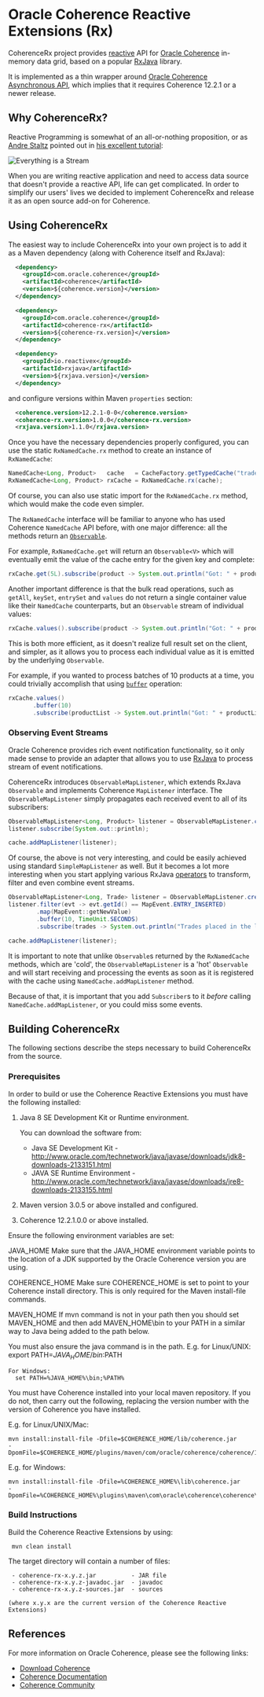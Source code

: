 # Oracle Coherence Reactive Extensions (Rx)

CoherenceRx project provides [reactive](http://reactivex.io/) API for [Oracle
Coherence](https://www.oracle.com/middleware/coherence/index.html) in-memory data grid,
based on a popular [RxJava](https://github.com/ReactiveX/RxJava) library.

It is implemented as a thin wrapper around [Oracle Coherence Asynchronous API](https://www.youtube.com/watch?v=xuUqV9ayBoU&index=4&list=PLxqhEJ4CA3JtazSZ0CI9JyriEjyHkb-9R),
which implies that it requires Coherence 12.2.1 or a newer release.  

## Why CoherenceRx?

Reactive Programming is somewhat of an all-or-nothing proposition, or as [Andre Staltz](http://andre.staltz.com/)
pointed out in [his excellent tutorial](https://gist.github.com/staltz/868e7e9bc2a7b8c1f754):

![Everything is a Stream](https://gist.githubusercontent.com/staltz/868e7e9bc2a7b8c1f754/raw/35cc1edb69b7175fd1308800a244410890bc9b5f/zmantra.jpg)

When you are writing reactive application and need to access data source that doesn't provide
a reactive API, life can get complicated. In order to simplify our users' lives we decided
to implement CoherenceRx and release it as an open source add-on for Coherence.

## Using CoherenceRx

The easiest way to include CoherenceRx into your own project is to add it as a Maven dependency
(along with Coherence itself and RxJava):

```xml
  <dependency>
    <groupId>com.oracle.coherence</groupId>
    <artifactId>coherence</artifactId>
    <version>${coherence.version}</version>
  </dependency>

  <dependency>
    <groupId>com.oracle.coherence</groupId>
    <artifactId>coherence-rx</artifactId>
    <version>${coherence-rx.version}</version>
  </dependency>

  <dependency>
    <groupId>io.reactivex</groupId>
    <artifactId>rxjava</artifactId>
    <version>${rxjava.version}</version>
  </dependency>
```

and configure versions within Maven `properties` section:

```xml
  <coherence.version>12.2.1-0-0</coherence.version>
  <coherence-rx.version>1.0.0</coherence-rx.version>
  <rxjava.version>1.1.0</rxjava.version>
```

Once you have the necessary dependencies properly configured, you can use the static
`RxNamedCache.rx` method to create an instance of `RxNamedCache`:

```java
NamedCache<Long, Product>   cache   = CacheFactory.getTypedCache("trades", withTypes(Long.class, Product.class));
RxNamedCache<Long, Product> rxCache = RxNamedCache.rx(cache);
```

Of course, you can also use static import for the `RxNamedCache.rx` method, which
would make the code even simpler.

The `RxNamedCache` interface will be familiar to anyone who has used Coherence
`NamedCache` API before, with one major difference: all the methods return an
[`Observable`](http://reactivex.io/documentation/observable.html).

For example, `RxNamedCache.get` will return an `Observable<V>` which will eventually
emit the value of the cache entry for the given key and complete:

```java
rxCache.get(5L).subscribe(product -> System.out.println("Got: " + product));
```

Another important difference is that the bulk read operations, such as `getAll`,
`keySet`, `entrySet` and `values` do not return a single container value like
their `NamedCache` counterparts, but an `Observable` stream of individual values:

```java
rxCache.values().subscribe(product -> System.out.println("Got: " + product));
```

This is both more efficient, as it doesn't realize full result set on the client,
and simpler, as it allows you to process each individual value as it is emitted
by the underlying `Observable`.

For example, if you wanted to process batches of 10 products at a time, you could
trivially accomplish that using [`buffer`](http://reactivex.io/documentation/operators/buffer.html)
operation:

```java
rxCache.values()
       .buffer(10)
       .subscribe(productList -> System.out.println("Got: " + productList));
```

### Observing Event Streams

Oracle Coherence provides rich event notification functionality, so it only made
sense to provide an adapter that allows you to use [RxJava](https://github.com/ReactiveX/RxJava)
to process stream of event notifications.

CoherenceRx introduces `ObservableMapListener`, which extends RxJava `Observable`
and implements Coherence `MapListener` interface. The `ObservableMapListener` simply
propagates each received event to all of its subscribers:

```java
ObservableMapListener<Long, Product> listener = ObservableMapListener.create();
listener.subscribe(System.out::println);

cache.addMapListener(listener);
```

Of course, the above is not very interesting, and could be easily achieved using
standard `SimpleMapListener` as well. But it becomes a lot more interesting
when you start applying various RxJava [operators](http://reactivex.io/documentation/operators.html)
to transform, filter and even combine event streams.

```java
ObservableMapListener<Long, Trade> listener = ObservableMapListener.create();
listener.filter(evt -> evt.getId() == MapEvent.ENTRY_INSERTED)
        .map(MapEvent::getNewValue)
        .buffer(10, TimeUnit.SECONDS)
        .subscribe(trades -> System.out.println("Trades placed in the last 10 seconds: " + trades));

cache.addMapListener(listener);
```

It is important to note that unlike `Observable`s returned by the `RxNamedCache`
methods, which are 'cold', the `ObservableMapListener` is a 'hot' `Observable`
and will start receiving and processing the events as soon as it is registered
with the cache using `NamedCache.addMapListener` method.

Because of that, it is important that you add `Subscriber`s to it *before* calling
`NamedCache.addMapListener`, or you could miss some events.

## Building CoherenceRx

The following sections describe the steps necessary to build CoherenceRx from the source.

### Prerequisites

  In order to build or use the Coherence Reactive Extensions you must have the following installed:

  1. Java 8 SE Development Kit or Runtime environment.

     You can download the software from:
     - Java SE Development Kit - http://www.oracle.com/technetwork/java/javase/downloads/jdk8-downloads-2133151.html
     - JAVA SE Runtime Environment - http://www.oracle.com/technetwork/java/javase/downloads/jre8-downloads-2133155.html

  2. Maven version 3.0.5 or above installed and configured.
  3. Coherence 12.2.1.0.0 or above installed.

  Ensure the following environment variables are set:

  JAVA_HOME
    Make sure that the JAVA_HOME environment variable points to the location of a JDK supported by the
    Oracle Coherence version you are using.

  COHERENCE_HOME
    Make sure COHERENCE_HOME is set to point to your Coherence install directory.
    This is only required for the Maven install-file commands.

  MAVEN_HOME
    If mvn command is not in your path then you should set MAVEN_HOME and then add MAVEN_HOME\bin to your PATH
    in a similar way to Java being added to the path below.

  You must also ensure the java command is in the path.
    E.g. for Linux/UNIX:
      export PATH=$JAVA_HOME/bin:$PATH

    For Windows:
      set PATH=%JAVA_HOME%\bin;%PATH%

  You must have Coherence installed into your local maven repository. If you
  do not, then carry out the following, replacing the version number with the version
  of Coherence you have installed.

  E.g. for Linux/UNIX/Mac:

    mvn install:install-file -Dfile=$COHERENCE_HOME/lib/coherence.jar      -DpomFile=$COHERENCE_HOME/plugins/maven/com/oracle/coherence/coherence/12.2.1/coherence.12.2.1.pom

  E.g. for Windows:

    mvn install:install-file -Dfile=%COHERENCE_HOME%\lib\coherence.jar      -DpomFile=%COHERENCE_HOME%\plugins\maven\com\oracle\coherence\coherence\12.2.1\coherence.12.2.1.pom

### Build Instructions

  Build the Coherence Reactive Extensions by using:

     mvn clean install

  The target directory will contain a number of files:

     - coherence-rx-x.y.z.jar          - JAR file
     - coherence-rx-x.y.z-javadoc.jar  - javadoc
     - coherence-rx-x.y.z-sources.jar  - sources

    (where x.y.x are the current version of the Coherence Reactive Extensions)

## References

   For more information on Oracle Coherence, please see the following links:
   - [Download Coherence](http://www.oracle.com/technetwork/middleware/coherence/downloads/index.html)
   - [Coherence Documentation](http://docs.oracle.com/middleware/1221/coherence/index.html)
   - [Coherence Community](http://coherence.java.net/)
